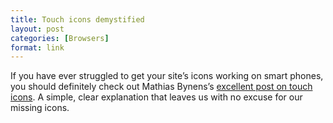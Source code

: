 ```yaml
---
title: Touch icons demystified
layout: post
categories: [Browsers]
format: link
---
```


If you have ever struggled to get your site’s icons working on smart phones, you should definitely check out Mathias Bynens’s [excellent post on touch icons](http://mathiasbynens.be/notes/touch-icons). A simple, clear explanation that leaves us with no excuse for our missing icons.
